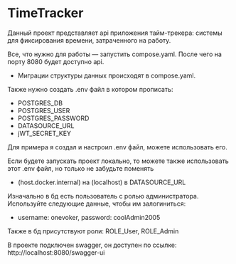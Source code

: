 # TimeTracker

Данный проект представляет api приложения тайм-трекера: системы для фиксирования времени, затраченного на работу.

Все, что нужно для работы — запустить compose.yaml. После чего на порту 8080 будет доступно api.
* Миграции структуры данных происходят в compose.yaml.

Также нужно создать .env файл в котором прописать:
- POSTGRES_DB
- POSTGRES_USER
- POSTGRES_PASSWORD
- DATASOURCE_URL
- jWT_SECRET_KEY

Для примера я создал и настроил .env файл, можете использовать его.

Если будете запускать проект локально, то можете также использовать этот .env файл, но только не забудьте поменять
- (host.docker.internal) на (localhost) в DATASOURCE_URL

Изначально в бд есть пользователь с ролью администратора. Используйте следующие данные, чтобы им залогиниться:
- username: onevoker, password: coolAdmin2005 

Также в бд присутствуют роли: ROLE_User, ROLE_Admin

В проекте подключен swagger, он доступен по ссылке: http://localhost:8080/swagger-ui